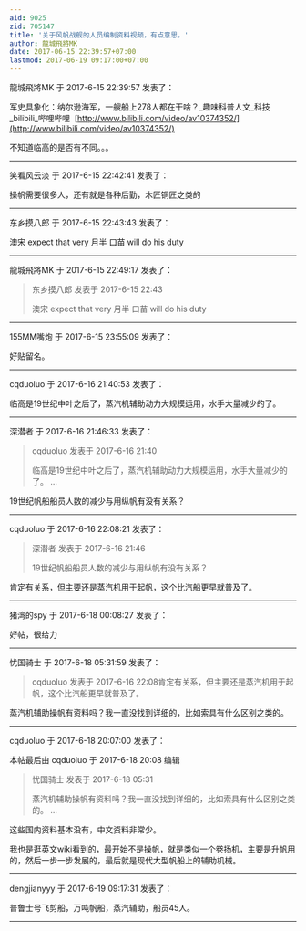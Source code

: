 ```yaml
---
aid: 9025
zid: 705147
title: '关于风帆战舰的人员编制资料视频，有点意思。'
author: 龍城飛將MK
date: 2017-06-15 22:39:57+07:00
lastmod: 2017-06-19 09:17:00+07:00
---
```


龍城飛將MK 于 2017-6-15 22:39:57 发表了：

军史具象化：纳尔逊海军，一艘船上278人都在干啥？\_趣味科普人文\_科技\_bilibili\_哔哩哔哩  [http://www.bilibili.com/video/av10374352/](http://www.bilibili.com/video/av10374352/)

不知道临高的是否有不同。。。

---------

笑看风云淡 于 2017-6-15 22:42:41 发表了：

操帆需要很多人，还有就是各种后勤，木匠铜匠之类的

---------

东乡摸八郎 于 2017-6-15 22:43:43 发表了：

澳宋 expect that very 月半 口苗 will do his duty

---------

龍城飛將MK 于 2017-6-15 22:49:17 发表了：

> 东乡摸八郎 发表于 2017-6-15 22:43
> 
> 澳宋 expect that very 月半 口苗 will do his duty

---------

155MM嘴炮 于 2017-6-15 23:55:09 发表了：

好贴留名。

---------

cqduoluo 于 2017-6-16 21:40:53 发表了：

临高是19世纪中叶之后了，蒸汽机辅助动力大规模运用，水手大量减少的了。

---------

深潜者 于 2017-6-16 21:46:33 发表了：

> cqduoluo 发表于 2017-6-16 21:40
> 
> 临高是19世纪中叶之后了，蒸汽机辅助动力大规模运用，水手大量减少的了。 ...



19世纪帆船船员人数的减少与用纵帆有没有关系？

---------

cqduoluo 于 2017-6-16 22:08:21 发表了：

> 深潜者 发表于 2017-6-16 21:46
> 
> 19世纪帆船船员人数的减少与用纵帆有没有关系？



肯定有关系，但主要还是蒸汽机用于起帆，这个比汽船更早就普及了。

---------

猪湾的spy 于 2017-6-18 00:08:27 发表了：

好帖，很给力

---------

忧国骑士 于 2017-6-18 05:31:59 发表了：

> cqduoluo 发表于 2017-6-16 22:08肯定有关系，但主要还是蒸汽机用于起帆，这个比汽船更早就普及了。



蒸汽机辅助操帆有资料吗？我一直没找到详细的，比如索具有什么区别之类的。

---------

cqduoluo 于 2017-6-18 20:07:00 发表了：

本帖最后由 cqduoluo 于 2017-6-18 20:08 编辑 


> 
> 忧国骑士 发表于 2017-6-18 05:31
> 
> 蒸汽机辅助操帆有资料吗？我一直没找到详细的，比如索具有什么区别之类的。 ...



这些国内资料基本没有，中文资料非常少。

我也是逛英文wiki看到的，最开始不是操帆，就是类似一个卷扬机，主要是升帆用的，然后一步一步发展的，最后就是现代大型帆船上的辅助机械。

---------

dengjianyyy 于 2017-6-19 09:17:31 发表了：

普鲁士号飞剪船，万吨帆船，蒸汽辅助，船员45人。

---------

